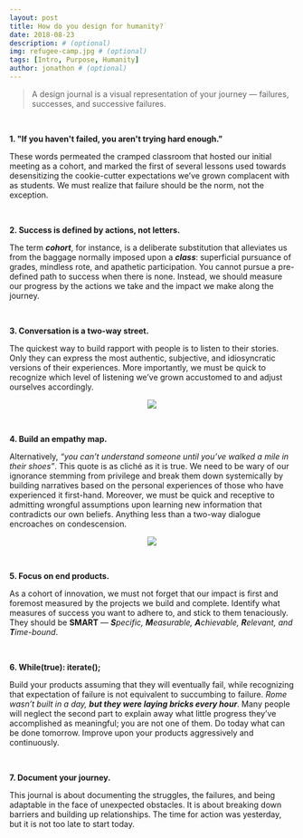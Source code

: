 ```yaml
---
layout: post
title: How do you design for humanity?
date: 2018-08-23
description: # (optional)
img: refugee-camp.jpg # (optional)
tags: [Intro, Purpose, Humanity]
author: jonathon # (optional)
---
```

> A design journal is a visual representation of your journey — failures, successes, and successive failures.


<br>

**1. "If you haven't failed, you aren't trying hard enough."**

These words permeated the cramped classroom that hosted our initial meeting as a cohort, and marked the first of several lessons used towards desensitizing the cookie-cutter expectations we’ve grown complacent with as students. We must realize that failure should be the norm, not the exception.

<br>

**2. Success is defined by actions, not letters.**

The term **_cohort_**, for instance, is a deliberate substitution that alleviates us from the baggage normally imposed upon a **_class_**: superficial pursuance of grades, mindless rote, and apathetic participation. You cannot pursue a pre-defined path to success when there is none. Instead, we should measure our progress by the actions we take and the impact we make along the journey.

<br>

**3. Conversation is a two-way street.**

The quickest way to build rapport with people is to listen to their stories. Only they can express the most authentic, subjective, and idiosyncratic versions of their experiences. More importantly, we must be quick to recognize which level of listening we’ve grown accustomed to and adjust ourselves accordingly.

<p align="center">
<img src="{{site.baseurl}}/assets/img/purpose/listening_levels.jpg" style="width: auto; max-width: 350px;">
</p>

<br>

**4. Build an empathy map.**

Alternatively, _“you can’t understand someone until you’ve walked a mile in their shoes”_. This quote is as cliché as it is true. We need to be wary of our ignorance stemming from privilege and break them down systemically by building narratives based on the personal experiences of those who have experienced it first-hand. Moreover, we must be quick and receptive to admitting wrongful assumptions upon learning new information that contradicts our own beliefs. Anything less than a two-way dialogue encroaches on condescension.

<p align="center">
<img src="{{site.baseurl}}/assets/img/purpose/empathy_map.jpg" style="width: auto; max-width: 250px;">
</p>

<br>

**5. Focus on end products.**

As a cohort of innovation, we must not forget that our impact is first and foremost measured by the projects we build and complete. Identify what measures of success you want to adhere to, and stick to them tenaciously. They should be **SMART** — _**S**pecific, **M**easurable, **A**chievable, **R**elevant, and **T**ime-bound_.

<br>

**6. While(true):  iterate();**

Build your products assuming that they will eventually fail, while recognizing that expectation of failure is not equivalent to succumbing to failure. _Rome wasn’t built in a day, **but they were laying bricks every hour**_. Many people will neglect the second part to explain away what little progress they’ve accomplished as meaningful; you are not one of them. Do today what can be done tomorrow. Improve upon your products aggressively and continuously.

<br>

**7. Document your journey.**

This journal is about documenting the struggles, the failures, and being adaptable in the face of unexpected obstacles. It is about breaking down barriers and building up relationships. The time for action was yesterday, but it is not too late to start today.
